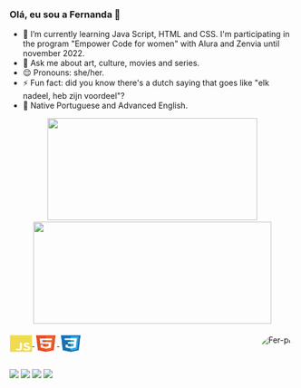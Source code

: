 ### Olá, eu sou a Fernanda 👋
- 🌱 I’m currently learning Java Script, HTML and CSS. I'm participating in the program "Empower Code for women" with Alura and Zenvia until november 2022. 
- 💬 Ask me about art, culture, movies and series.
- 😌 Pronouns: she/her.
- ⚡ Fun fact: did you know there's a dutch saying that goes like "elk nadeel, heb zijn voordeel"?
- 👅 Native Portuguese and Advanced English.

<div align="center">
  <a href="https://github.com/santosfer">
  <img height="180em" width="370" src="https://github-readme-stats.vercel.app/api?username=santosfer&show_icons=true&theme=white&include_all_commits=true&count_private=true"/>
  <img height="180em" width="420" src="https://github-readme-stats.vercel.app/api/top-langs/?username=santosfer&layout=compact&langs_count=7&theme=white"/>
</div>
<div style="display: inline_block"><br>
  <img align="center" alt="Fer-Js" height="30" width="40" src="https://raw.githubusercontent.com/devicons/devicon/master/icons/javascript/javascript-plain.svg">
  <img align="center" alt="Fer-HTML" height="30" width="40" src="https://raw.githubusercontent.com/devicons/devicon/master/icons/html5/html5-original.svg">
  <img align="center" alt="Fer-CSS" height="30" width="40" src="https://raw.githubusercontent.com/devicons/devicon/master/icons/css3/css3-original.svg">
  <img align="right" alt="Fer-pic" height="150" style="border-radius:50px;" src="https://pbs.twimg.com/media/FayMUlIWQAA89iM?format=jpg&name=900x900">
</div>

##
<div>
  <a href="https://www.instagram.com/santos4fer/" target="_blank"><img src="https://img.shields.io/badge/-Instagram-%23E4405F?style=for-the-badge&logo=instagram&logoColor=white" target="_blank"></a>
 	 <a href="" target="_blank"><img src="https://img.shields.io/badge/Discord-7289DA?style=for-the-badge&logo=discord&logoColor=white" target="_blank"></a> 
  <a href = "mailto:contatorafaballerini@gmail.com"><img src="https://img.shields.io/badge/-Gmail-%23333?style=for-the-badge&logo=gmail&logoColor=white" target="_blank"></a>
  <a href="https://www.linkedin.com/in/fersantos-119b5812a/" target="_blank"><img src="https://img.shields.io/badge/-LinkedIn-%230077B5?style=for-the-badge&logo=linkedin&logoColor=white" target="_blank"></a> 
</div>
